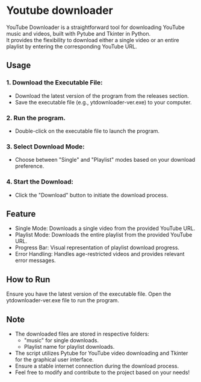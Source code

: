 # Youtube downloader
YouTube Downloader is a straightforward tool for downloading YouTube music and videos, built with Pytube and Tkinter in Python.  
It provides the flexibility to download either a single video or an entire playlist by entering the corresponding YouTube URL.

## Usage
### 1. Download the Executable File:
* Download the latest version of the program from the releases section.
* Save the executable file (e.g., ytdownloader-ver.exe) to your computer.
### 2. Run the program.
* Double-click on the executable file to launch the program.
### 3. Select Download Mode:
* Choose between "Single" and "Playlist" modes based on your download preference.
### 4. Start the Download:
* Click the "Download" button to initiate the download process.

## Feature
* Single Mode: Downloads a single video from the provided YouTube URL.
* Playlist Mode: Downloads the entire playlist from the provided YouTube URL.
* Progress Bar: Visual representation of playlist download progress.
* Error Handling: Handles age-restricted videos and provides  relevant error messages.

## How to Run
Ensure you have the latest version of the executable file.  Open the ytdownloader-ver.exe file to run the program.

## Note 
* The downloaded files are stored in respective folders:
    * "music" for single downloads.
    * Playlist name for playlist downloads.
* The script utilizes Pytube for YouTube video downloading and Tkinter for the graphical user interface.
* Ensure a stable internet connection during the download process.
* Feel free to modify and contribute to the project based on your needs!
